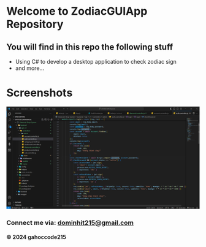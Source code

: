 # Welcome to ZodiacGUIApp Repository

## You will find in this repo the following stuff

* Using C# to develop a desktop application to check zodiac sign 
* and more...

# Screenshots
![Source code and test script](https://github.com/DiamondShopSystem/BackEnd/blob/main/screenshots/Screenshot%202024-07-31%20023318.png)
### Connect me via: dominhit215@gmail.com

#### &#169; 2024 gahoccode215